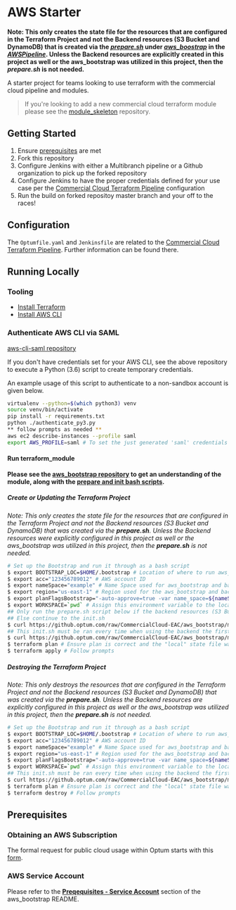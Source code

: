 # AWS Starter

__Note: This only creates the state file for the resources that are configured in the Terraform Project and not the Backend resources (S3 Bucket and DynamoDB) that is created via the [_prepare.sh_](https://github.optum.com/CommercialCloud-EAC/aws_bootstrap/blob/master/scripts/prepare.sh) under [_aws_boostrap_](https://github.optum.com/CommercialCloud-EAC/aws_bootstrap) in the [_AWSPipeline_](https://github.optum.com/CommercialCloud-EAC/jenkins-pipeline/blob/master/vars/AWSPipeline.groovy). Unless the Backend resources are explicitly created in this project as well or the aws_bootstrap was utilized in this project, then the _prepare.sh_ is not needed.__

A starter project for teams looking to use terraform with the commercial cloud pipeline and modules.

> If you're looking to add a new commercial cloud terraform module please see the [module_skeleton](https://github.optum.com/CommercialCloud-EAC/terraform_module_skeleton) repository.

## Getting Started

1. Ensure [prerequisites](#prerequisites) are met 
2. Fork this repository
3. Configure Jenkins with either a Multibranch pipeline or a Github organization to pick up the forked repository
4. Configure Jenkins to have the proper credentials defined for your use case per the [Commercial Cloud Terraform Pipeline](https://github.optum.com/CommercialCloud-EAC/jenkins-pipeline) configuration
5. Run the build on forked repositoy master branch and your off to the races!

## Configuration

The `Optumfile.yaml` and `Jenkinsfile` are related to the [Commercial Cloud Terraform Pipeline](https://github.optum.com/CommercialCloud-EAC/jenkins-pipeline).  Further information can be found there.

## Running Locally

### Tooling

* [Install Terraform](https://www.terraform.io/intro/getting-started/install.html)
* [Install AWS CLI](https://docs.aws.amazon.com/cli/latest/userguide/installing.html)

### Authenticate AWS CLI via SAML

[aws-cli-saml repository](https://github.optum.com/CommercialCloud-EAC/python-scripts/tree/master/aws-cli-saml)

If you don't have credentials set for your AWS CLI, see the above repository to execute a Python (3.6) script to create temporary credentials.

An example usage of this script to authenticate to a non-sandbox account is given below.

```bash
virtualenv --python=$(which python3) venv
source venv/bin/activate
pip install -r requirements.txt
python ./authenticate_py3.py
** follow prompts as needed **
aws ec2 describe-instances --profile saml
export AWS_PROFILE=saml # To set the just generated 'saml' credentials for all your AWS CLI commands
```


#### Run terraform_module

__Please see the [aws_bootstrap repository](https://github.optum.com/CommercialCloud-EAC/aws_bootstrap) to get an understanding of the module, along with the [prepare and init bash scripts](https://github.optum.com/CommercialCloud-EAC/aws_bootstrap/tree/master/scripts).__

##### Create or Updating the Terraform Project 

_Note: This only creates the state file for the resources that are configured in the Terraform Project and not the Backend resources (S3 Bucket and DynamoDB) that was created via the __prepare.sh__. Unless the Backend resources were explicitly configured in this project as well or the aws_bootstrap was utilized in this project, then the __prepare.sh__ is not needed._

```bash
# Set up the Bootstrap and run it through as a bash script
$ export BOOTSTRAP_LOC=$HOME/.bootstrap # Location of where to run aws_bootstrap
$ export acc="123456789012" # AWS account ID
$ export nameSpace="example" # Name Space used for aws_bootstrap and backend
$ export region="us-east-1" # Region used for the aws_bootstrap and backend
$ export planFlagsBootstrap="-auto-approve=true -var name_space=${nameSpace} -var aws_region=${region}"
$ export WORKSPACE=`pwd` # Assign this environment variable to the location of the aws_starter or your terraform project that you would like to set up the backend
## Only run the prepare.sh script below if the backend resources (S3 Bucket and DynamoDB Table) has not been setup before
## Else continue to the init.sh
$ curl https://github.optum.com/raw/CommercialCloud-EAC/aws_bootstrap/master/scripts/prepare.sh | bash -s
## This init.sh must be ran every time when using the backend the first or any other time, this allows the project to get the most up to date state file
$ curl https://github.optum.com/raw/CommercialCloud-EAC/aws_bootstrap/master/scripts/init.sh | bash -s
$ terraform plan # Ensure plan is correct and the "local" state file was updated
$ terraform apply # Follow prompts
```

##### Destroying the Terraform Project

_Note: This only destroys the resources that are configured in the Terraform Project and not the Backend resources (S3 Bucket and DynamoDB) that was created via the __prepare.sh__. Unless the Backend resources are explicitly configured in this project as well or the aws_bootstrap was utilized in this project, then the __prepare.sh__ is not needed._

```bash
# Set up the Bootstrap and run it through as a bash script
$ export BOOTSTRAP_LOC=$HOME/.bootstrap # Location of where to run aws_bootstrap
$ export acc="123456789012" # AWS account ID
$ export nameSpace="example" # Name Space used for aws_bootstrap and backend
$ export region="us-east-1" # Region used for the aws_bootstrap and backend
$ export planFlagsBootstrap="-auto-approve=true -var name_space=${nameSpace} -var aws_region=${region}"
$ export WORKSPACE=`pwd` # Assign this environment variable to the location of the aws_starter or your terraform project that you would like to set up the backend
## This init.sh must be ran every time when using the backend the first or any other time, this allows the project to get the most up to date state file
$ curl https://github.optum.com/raw/CommercialCloud-EAC/aws_bootstrap/master/scripts/init.sh | bash -s
$ terraform plan # Ensure plan is correct and the "local" state file was updated
$ terraform destroy # Follow prompts
```

## Prerequisites

### Obtaining an AWS Subscription

The formal request for public cloud usage within Optum starts with this [form](https://cci.ideas.aha.io/ideas/new).

### AWS Service Account

Please refer to the [__Preqequisites - Service Account__](https://github.optum.com/CommercialCloud-EAC/aws_bootstrap/blob/master/README.md) section of the aws_bootstrap README.